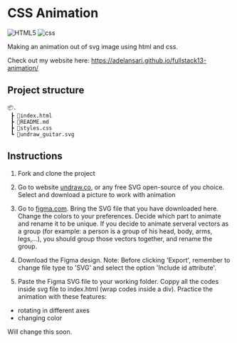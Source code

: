 # CSS Animation

![HTML5](https://img.shields.io/badge/HTML-v.5-E34F26?logo=HTML5)
![css](https://img.shields.io/badge/css-1572B6?logo=CSS3)

Making an animation out of svg image using html and css.

Check out my website here: https://adelansari.github.io/fullstack13-animation/


## Project structure

```
📦.
 ┣ 📜index.html
 ┣ 📜README.md
 ┣ 📜styles.css
 ┗ 📜undraw_guitar.svg
```



## Instructions

1. Fork and clone the project

2. Go to website [undraw.co](https://undraw.co/illustrations), or any free SVG open-source of
you choice. Select and download a picture to work with animation

3. Go to [figma.com](https://www.figma.com/). Bring the SVG file that you have downloaded here.
Change the colors to your preferences. Decide which part to animate and rename it to be unique.
If you decide to animate serveral vectors as a group (for example: a person is a group of his head, body, arms, legs,...), you should group those vectors together, and rename the group.

4. Download the Figma design. Note: Before clicking 'Export', remember to change file type to 'SVG'
and select the option 'Include id attribute'.

5. Paste the Figma SVG file to your working folder. Coppy all the codes inside svg file to
index.html (wrap codes inside a div). Practice the animation with these features:

- rotating in different axes
- changing color

Will change this soon.
